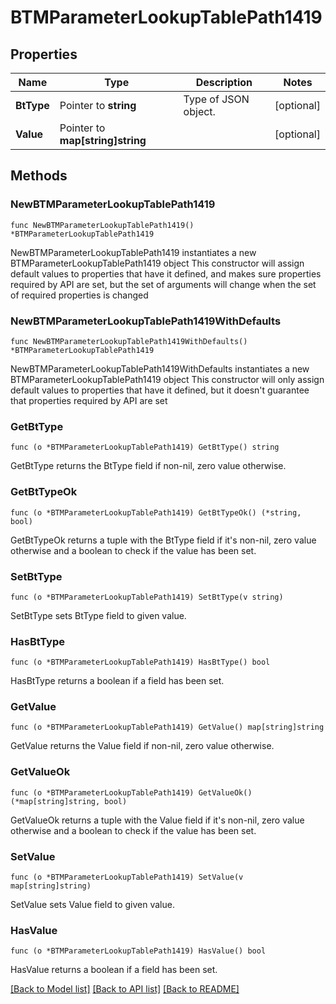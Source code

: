 # BTMParameterLookupTablePath1419

## Properties

Name | Type | Description | Notes
------------ | ------------- | ------------- | -------------
**BtType** | Pointer to **string** | Type of JSON object. | [optional] 
**Value** | Pointer to **map[string]string** |  | [optional] 

## Methods

### NewBTMParameterLookupTablePath1419

`func NewBTMParameterLookupTablePath1419() *BTMParameterLookupTablePath1419`

NewBTMParameterLookupTablePath1419 instantiates a new BTMParameterLookupTablePath1419 object
This constructor will assign default values to properties that have it defined,
and makes sure properties required by API are set, but the set of arguments
will change when the set of required properties is changed

### NewBTMParameterLookupTablePath1419WithDefaults

`func NewBTMParameterLookupTablePath1419WithDefaults() *BTMParameterLookupTablePath1419`

NewBTMParameterLookupTablePath1419WithDefaults instantiates a new BTMParameterLookupTablePath1419 object
This constructor will only assign default values to properties that have it defined,
but it doesn't guarantee that properties required by API are set

### GetBtType

`func (o *BTMParameterLookupTablePath1419) GetBtType() string`

GetBtType returns the BtType field if non-nil, zero value otherwise.

### GetBtTypeOk

`func (o *BTMParameterLookupTablePath1419) GetBtTypeOk() (*string, bool)`

GetBtTypeOk returns a tuple with the BtType field if it's non-nil, zero value otherwise
and a boolean to check if the value has been set.

### SetBtType

`func (o *BTMParameterLookupTablePath1419) SetBtType(v string)`

SetBtType sets BtType field to given value.

### HasBtType

`func (o *BTMParameterLookupTablePath1419) HasBtType() bool`

HasBtType returns a boolean if a field has been set.

### GetValue

`func (o *BTMParameterLookupTablePath1419) GetValue() map[string]string`

GetValue returns the Value field if non-nil, zero value otherwise.

### GetValueOk

`func (o *BTMParameterLookupTablePath1419) GetValueOk() (*map[string]string, bool)`

GetValueOk returns a tuple with the Value field if it's non-nil, zero value otherwise
and a boolean to check if the value has been set.

### SetValue

`func (o *BTMParameterLookupTablePath1419) SetValue(v map[string]string)`

SetValue sets Value field to given value.

### HasValue

`func (o *BTMParameterLookupTablePath1419) HasValue() bool`

HasValue returns a boolean if a field has been set.


[[Back to Model list]](../README.md#documentation-for-models) [[Back to API list]](../README.md#documentation-for-api-endpoints) [[Back to README]](../README.md)


